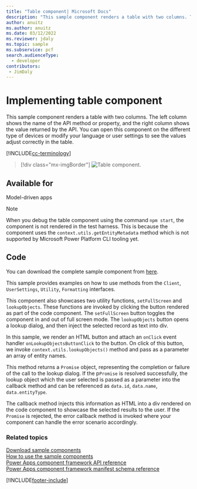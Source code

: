 ```yaml
---
title: "Table component| Microsoft Docs" 
description: "This sample component renders a table with two columns. The left column shows the name of the API method or property, and the right column shows the value returned by the API." 
author: anuitz
ms.author: anuitz
ms.date: 03/12/2022
ms.reviewer: jdaly
ms.topic: sample
ms.subservice: pcf
search.audienceType: 
  - developer
contributors:
 - JimDaly
---
```


# Implementing table component

This sample component renders a table with two columns. The left column shows the name of the API method or property, and the right column shows the value returned by the API. You can open this component on the different type of devices or modify your language or user settings to see the values adjust correctly in the table. 

[!INCLUDE[cc-terminology](../../data-platform/includes/cc-terminology.md)]

> [!div class="mx-imgBorder"]
> ![Table component.](../media/table-control.png "Table component")

## Available for 

Model-driven apps

> [!NOTE]
> When you debug the table component using the command `npm start`, the component is not rendered in the test harness. This is because the component uses the `context.utils.getEntityMetadata`  method which is not supported by Microsoft Power Platform CLI tooling yet.

## Code

You can download the complete sample component from [here](https://github.com/microsoft/PowerApps-Samples/tree/master/component-framework/TableControl).

This sample provides examples on how to use methods from the `Client`, `UserSettings`, `Utility`, `Formatting` interfaces.

This component also showcases two utility functions, `setFullScreen` and `lookupObjects`. These functions are invoked by clicking the button rendered as part of the code component. The `setFullScreen` button toggles the component in and out of full screen mode. The `lookupObjects` button opens a lookup dialog, and then inject the selected record as text into div.

In this sample, we render an HTML button and attach an `onClick` event handler `onLookupObjectsButtonClick` to the button. On click of this button, we invoke `context.utils.lookupObjects()` method and pass as a parameter an array of entity names. 

This method returns a `Promise` object, representing the completion or failure of the call to the lookup dialog. If the p`Promise` is resolved successfully, the lookup object which the user selected is passed as a parameter into the callback method and can be referenced as `data.id`, `data.name`, `data.entityType`.

The callback method injects this information as HTML into a div rendered on the code component to showcase the selected results to the user. If the `Promise` is rejected, the error callback method is invoked where your component can handle the error scenario accordingly.

### Related topics

[Download sample components](https://github.com/microsoft/PowerApps-Samples/tree/master/component-framework)<br/>
[How to use the sample components](../use-sample-components.md)<br/>
[Power Apps component framework API reference](../reference/index.md)<br/>
[Power Apps component framework manifest schema reference](../manifest-schema-reference/index.md)

[!INCLUDE[footer-include](../../../includes/footer-banner.md)]
